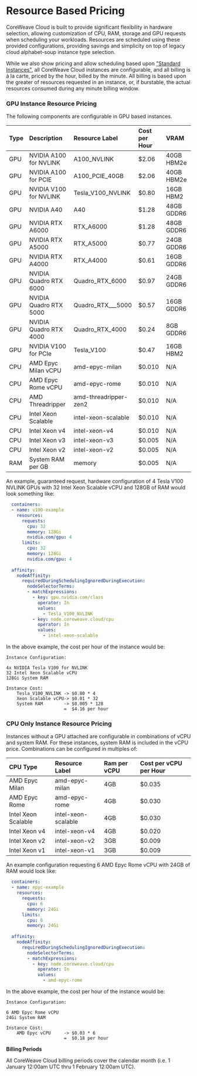# Resource Based Pricing

CoreWeave Cloud is built to provide significant flexibility in hardware selection, allowing customization of CPU, RAM, storage and GPU requests when scheduling your workloads. Resources are scheduled using these provided configurations, providing savings and simplicity on top of legacy cloud alphabet-soup instance type selection.

While we also show pricing and allow scheduling based upon ["Standard Instances"](https://www.coreweave.com/pricing), all CoreWeave Cloud instances are configurable, and all billing is à la carte, priced by the hour, billed by the minute. All billing is based upon the greater of resources requested in an instance, or, if burstable, the actual resources consumed during any minute billing window.

### GPU Instance Resource Pricing

The following components are configurable in GPU based instances.

| Type | Description | Resource Label | Cost per Hour | VRAM |
| :--- | :--- | :--- | :--- | :--- |
| GPU | NVIDIA A100 for NVLINK | A100\_NVLINK | $2.06 | 40GB HBM2e |
| GPU | NVIDIA A100 for PCIE | A100\_PCIE\_40GB | $2.06 | 40GB HBM2e |
| GPU | NVIDIA V100 for NVLINK | Tesla\_V100\_NVLINK | $0.80 | 16GB HBM2 |
| GPU | NVIDIA A40 | A40 | $1.28 | 48GB GDDR6 |
| GPU | NVIDIA RTX A6000 | RTX\_A6000 | $1.28 | 48GB GDDR6 |
| GPU | NVIDIA RTX A5000 | RTX\_A5000 | $0.77 | 24GB GDDR6 |
| GPU | NVIDIA RTX A4000 | RTX\_A4000 | $0.61 | 16GB GDDR6 |
| GPU | NVIDIA Quadro RTX 6000 | Quadro\_RTX\_6000 | $0.97 | 24GB GDDR6 |
| GPU | NVIDIA Quadro RTX 5000 | Quadro\_RTX_\__5000 | $0.57 | 16GB GDDR6 |
| GPU | NVIDIA Quadro RTX 4000 | Quadro\_RTX\_4000 | $0.24 | 8GB GDDR6 |
| GPU | NVIDIA V100 for PCIe | Tesla\_V100 | $0.47 | 16GB HBM2 |
| CPU | AMD Epyc Milan vCPU | amd-epyc-milan | $0.010 | N/A |
| CPU | AMD Epyc Rome vCPU | amd-epyc-rome | $0.010 | N/A |
| CPU | AMD Threadripper | amd-threadripper-zen2 | $0.010 | N/A |
| CPU | Intel Xeon Scalable | intel-xeon-scalable | $0.010 | N/A |
| CPU | Intel Xeon v4 | intel-xeon-v4 | $0.010 | N/A |
| CPU | Intel Xeon v3 | intel-xeon-v3 | $0.005 | N/A |
| CPU | Intel Xeon v2 | intel-xeon-v2 | $0.005 | N/A |
| RAM | System RAM per GB | memory | $0.005 | N/A |

An example, guaranteed request, hardware configuration of 4 Tesla V100 NVLINK GPUs with 32 Intel Xeon Scalable vCPU and 128GB of RAM would look something like:

```yaml
  containers:
  - name: v100-example
    resources:
      requests:
        cpu: 32
        memory: 128Gi
        nvidia.com/gpu: 4
      limits:
        cpu: 32
        memory: 128Gi
        nvidia.com/gpu: 4        
        
  affinity:
    nodeAffinity:
      requiredDuringSchedulingIgnoredDuringExecution:
        nodeSelectorTerms:
        - matchExpressions:
          - key: gpu.nvidia.com/class
            operator: In
            values:
              - Tesla_V100_NVLINK
          - key: node.coreweave.cloud/cpu
            operator: In
            values:
              - intel-xeon-scalable    
```

In the above example, the cost per hour of the instance would be:

```text
Instance Configuration:

4x NVIDIA Tesla V100 for NVLINK
32 Intel Xeon Scalable vCPU
128Gi System RAM

Instance Cost:
    Tesla_V100_NVLINK -> $0.80 * 4
    Xeon Scalable vCPU-> $0.01 * 32
    System RAM        -> $0.005 * 128
                      =  $4.16 per hour
```

### CPU Only Instance Resource Pricing

Instances without a GPU attached are configurable in combinations of vCPU and system RAM. For these instances, system RAM is included in the vCPU price. Combinations can be configured in multiples of:

| CPU Type | Resource Label | Ram per vCPU | Cost per vCPU per Hour |
| :--- | :--- | :--- | :--- |
| AMD Epyc Milan | amd-epyc-milan | 4GB | $0.035 |
| AMD Epyc Rome | amd-epyc-rome | 4GB | $0.030 |
| Intel Xeon Scalable | intel-xeon-scalable | 4GB | $0.030 |
| Intel Xeon v4 | intel-xeon-v4 | 4GB | $0.020 |
| Intel Xeon v2 | intel-xeon-v2 | 3GB | $0.009 |
| Intel Xeon v1 | intel-xeon-v1 | 3GB | $0.009 |

An example configuration requesting 6 AMD Epyc Rome vCPU with 24GB of RAM would look like:

```yaml
  containers:
  - name: epyc-example
    resources:
      requests:
        cpu: 6
        memory: 24Gi      
      limits:
        cpu: 6
        memory: 24Gi        
        
  affinity:
    nodeAffinity:
      requiredDuringSchedulingIgnoredDuringExecution:
        nodeSelectorTerms:
        - matchExpressions:
          - key: node.coreweave.cloud/cpu
            operator: In
            values:
              - amd-epyc-rome   
```

In the above example, the cost per hour of the instance would be:

```text
Instance Configuration:

6 AMD Epyc Rome vCPU
24Gi System RAM

Instance Cost:
    AMD Epyc vCPU     -> $0.03 * 6
                      =  $0.18 per hour
```

**Billing Periods**

All CoreWeave Cloud billing periods cover the calendar month \(i.e. 1 January 12:00am UTC thru 1 February 12:00am UTC\).

